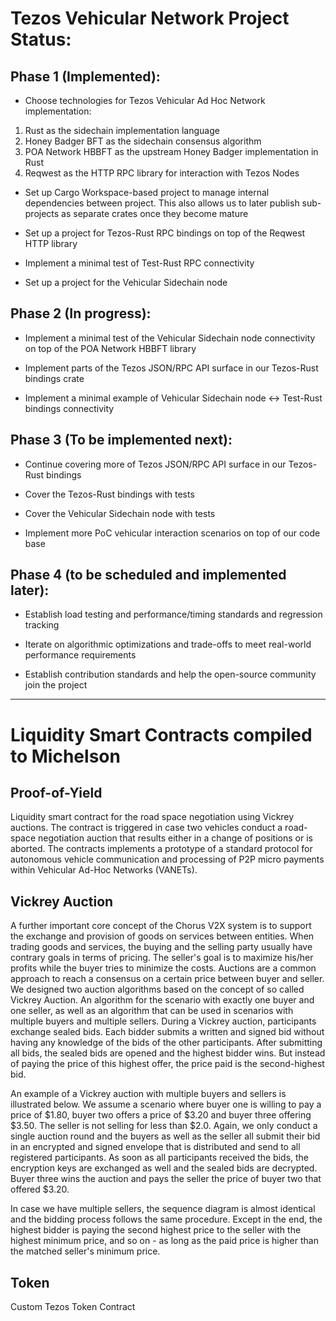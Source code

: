 # Tezos Vehicular Network Project Status: 
## Phase 1 (Implemented):

* Choose technologies for Tezos Vehicular Ad Hoc Network implementation:
 1. Rust as the sidechain implementation language
 2. Honey Badger BFT as the sidechain consensus algorithm
 3. POA Network HBBFT as the upstream Honey Badger implementation in Rust
 4. Reqwest as the HTTP RPC library for interaction with Tezos Nodes

* Set up Cargo Workspace-based project to manage internal dependencies between project. This also allows us to later publish sub-projects as separate crates once they become mature

* Set up a project for Tezos-Rust RPC bindings on top of the Reqwest HTTP library

* Implement a minimal test of Test-Rust RPC connectivity

* Set up a project for the Vehicular Sidechain node

## Phase 2 (In progress):

* Implement a minimal test of the Vehicular Sidechain node connectivity on top of the POA Network HBBFT library

* Implement parts of the Tezos JSON/RPC API surface in our Tezos-Rust bindings crate

* Implement a minimal example of Vehicular Sidechain node <-> Test-Rust bindings connectivity

## Phase 3 (To be implemented next):

* Continue covering more of Tezos JSON/RPC API surface in our Tezos-Rust bindings

* Cover the Tezos-Rust bindings with tests

* Cover the Vehicular Sidechain node with tests

* Implement more PoC vehicular interaction scenarios on top of our code base

## Phase 4 (to be scheduled and implemented later):

* Establish load testing and performance/timing standards and regression tracking

* Iterate on algorithmic optimizations and trade-offs to meet real-world performance requirements

* Establish contribution standards and help the open-source community join the project


------------------------------------------------------------------------------------------------------------------

# Liquidity Smart Contracts compiled to Michelson

## Proof-of-Yield


Liquidity smart contract for the road space negotiation using Vickrey auctions. The contract is triggered in case two vehicles conduct a road-space negotiation auction that results either in a change of positions or is aborted. The contracts implements a prototype of a standard protocol for autonomous vehicle communication and processing of P2P micro payments within Vehicular Ad-Hoc Networks (VANETs).

## Vickrey Auction

A further important core concept of the Chorus V2X system is to support the exchange and provision of goods on services between entities. When trading goods and services, the buying and the selling party usually have contrary goals in terms of pricing. The seller's goal is to maximize his/her profits while the buyer tries to minimize the costs. Auctions are a common approach to reach a consensus on a certain price between buyer and seller. We designed two auction algorithms based on the concept of so called Vickrey Auction. An algorithm for the scenario with exactly one buyer and one seller, as well as an algorithm that can be used in scenarios with multiple buyers and multiple sellers.  During a Vickrey auction, participants exchange sealed bids. Each bidder submits a written and signed bid without having any knowledge of the bids of the other participants. After submitting all bids, the sealed bids are opened and the highest bidder wins. But instead of paying the price of this highest offer, the price paid is the second-highest bid. 

An example of a Vickrey auction with multiple buyers and sellers is illustrated below. We assume a scenario where buyer one is willing to pay a price of $1.80, buyer two offers a price of $3.20 and buyer three offering $3.50. The seller is not selling for less than $2.0. Again, we only conduct a single auction round and the buyers as well as the seller all submit their bid in an encrypted and signed envelope that is distributed and send to all registered participants. As soon as all participants received the bids, the encryption keys are exchanged as well and the sealed bids are decrypted. Buyer three wins the auction and pays the seller the price of buyer two that offered $3.20.

In case we have multiple sellers, the sequence diagram is almost identical and the bidding process follows the same procedure. Except in the end, the highest bidder is paying the second highest price to  the seller with the highest minimum price, and so on - as long as the paid price is higher than the matched seller's minimum price.

## Token
Custom Tezos Token Contract

